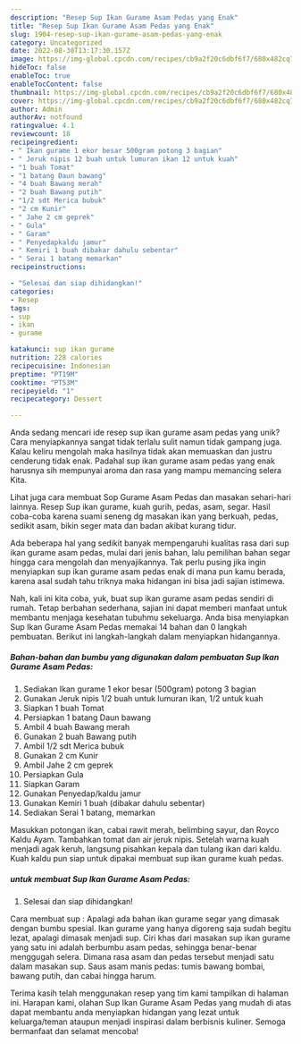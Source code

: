 ```yaml
---
description: "Resep Sup Ikan Gurame Asam Pedas yang Enak"
title: "Resep Sup Ikan Gurame Asam Pedas yang Enak"
slug: 1904-resep-sup-ikan-gurame-asam-pedas-yang-enak
category: Uncategorized
date: 2022-08-30T13:17:30.157Z
image: https://img-global.cpcdn.com/recipes/cb9a2f20c6dbf6f7/680x482cq70/sup-ikan-gurame-asam-pedas-foto-resep-utama.jpg
hideToc: false
enableToc: true
enableTocContent: false
thumbnail: https://img-global.cpcdn.com/recipes/cb9a2f20c6dbf6f7/680x482cq70/sup-ikan-gurame-asam-pedas-foto-resep-utama.jpg
cover: https://img-global.cpcdn.com/recipes/cb9a2f20c6dbf6f7/680x482cq70/sup-ikan-gurame-asam-pedas-foto-resep-utama.jpg
author: Admin
authorAv: notfound
ratingvalue: 4.1
reviewcount: 18
recipeingredient:
- " Ikan gurame 1 ekor besar 500gram potong 3 bagian"
- " Jeruk nipis 12 buah untuk lumuran ikan 12 untuk kuah"
- "1 buah Tomat"
- "1 batang Daun bawang"
- "4 buah Bawang merah"
- "2 buah Bawang putih"
- "1/2 sdt Merica bubuk"
- "2 cm Kunir"
- " Jahe 2 cm geprek"
- " Gula"
- " Garam"
- " Penyedapkaldu jamur"
- " Kemiri 1 buah dibakar dahulu sebentar"
- " Serai 1 batang memarkan"
recipeinstructions:

- "Selesai dan siap dihidangkan!"
categories:
- Resep
tags:
- sup
- ikan
- gurame

katakunci: sup ikan gurame 
nutrition: 228 calories
recipecuisine: Indonesian
preptime: "PT19M"
cooktime: "PT53M"
recipeyield: "1"
recipecategory: Dessert

---
```





Anda sedang mencari ide resep sup ikan gurame asam pedas yang unik? Cara menyiapkannya sangat tidak terlalu sulit namun tidak gampang juga. Kalau keliru mengolah maka hasilnya tidak akan memuaskan dan justru cenderung tidak enak. Padahal sup ikan gurame asam pedas yang enak harusnya sih mempunyai aroma dan rasa yang mampu memancing selera Kita.





Lihat juga cara membuat Sop Gurame Asam Pedas dan masakan sehari-hari lainnya. Resep Sup ikan gurame, kuah gurih, pedas, asam, segar. Hasil coba-coba karena suami seneng dg masakan ikan yang berkuah, pedas, sedikit asam, bikin seger mata dan badan akibat kurang tidur.

Ada beberapa hal yang sedikit banyak mempengaruhi kualitas rasa dari sup ikan gurame asam pedas, mulai dari jenis bahan, lalu pemilihan bahan segar hingga cara mengolah dan menyajikannya. Tak perlu pusing jika ingin menyiapkan sup ikan gurame asam pedas enak di mana pun kamu berada, karena asal sudah tahu triknya maka hidangan ini bisa jadi sajian istimewa.






Nah, kali ini kita coba, yuk, buat sup ikan gurame asam pedas sendiri di rumah. Tetap berbahan sederhana, sajian ini dapat memberi manfaat untuk membantu menjaga kesehatan tubuhmu sekeluarga. Anda bisa menyiapkan Sup Ikan Gurame Asam Pedas memakai 14 bahan dan 0 langkah pembuatan. Berikut ini langkah-langkah dalam menyiapkan hidangannya.

<!--inarticleads1-->

##### Bahan-bahan dan bumbu yang digunakan dalam pembuatan Sup Ikan Gurame Asam Pedas:

1. Sediakan  Ikan gurame 1 ekor besar (500gram) potong 3 bagian
1. Gunakan  Jeruk nipis 1/2 buah untuk lumuran ikan, 1/2 untuk kuah
1. Siapkan 1 buah Tomat
1. Persiapkan 1 batang Daun bawang
1. Ambil 4 buah Bawang merah
1. Gunakan 2 buah Bawang putih
1. Ambil 1/2 sdt Merica bubuk
1. Gunakan 2 cm Kunir
1. Ambil  Jahe 2 cm geprek
1. Persiapkan  Gula
1. Siapkan  Garam
1. Gunakan  Penyedap/kaldu jamur
1. Gunakan  Kemiri 1 buah (dibakar dahulu sebentar)
1. Sediakan  Serai 1 batang, memarkan


Masukkan potongan ikan, cabai rawit merah, belimbing sayur, dan Royco Kaldu Ayam. Tambahkan tomat dan air jeruk nipis. Setelah warna kuah menjadi agak keruh, langsung pisahkan kepala dan tulang ikan dari kaldu. Kuah kaldu pun siap untuk dipakai membuat sup ikan gurame kuah pedas. 

<!--inarticleads2-->

#####  untuk membuat Sup Ikan Gurame Asam Pedas:


1. Selesai dan siap dihidangkan!

Cara membuat sup : Apalagi ada bahan ikan gurame segar yang dimasak dengan bumbu spesial. Ikan gurame yang hanya digoreng saja sudah begitu lezat, apalagi dimasak menjadi sup. Ciri khas dari masakan sup ikan gurame yang satu ini adalah berbumbu asam pedas, sehingga benar-benar menggugah selera. Dimana rasa asam dan pedas tersebut menjadi satu dalam masakan sup. Saus asam manis pedas: tumis bawang bombai, bawang putih, dan cabai hingga harum. 

Terima kasih telah menggunakan resep yang tim kami tampilkan di halaman ini. Harapan kami, olahan Sup Ikan Gurame Asam Pedas yang mudah di atas dapat membantu anda menyiapkan hidangan yang lezat untuk keluarga/teman ataupun menjadi inspirasi dalam berbisnis kuliner. Semoga bermanfaat dan selamat mencoba!
